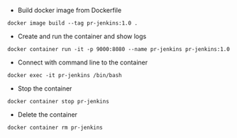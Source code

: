 * Build docker image from Dockerfile

```docker image build --tag pr-jenkins:1.0 .```

* Create and run the container and show logs

```docker container run -it -p 9000:8080 --name pr-jenkins pr-jenkins:1.0```

* Connect with command line to the container

```docker exec -it pr-jenkins /bin/bash```

* Stop the container

```docker container stop pr-jenkins```

* Delete the container

```docker container rm pr-jenkins```

